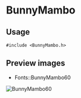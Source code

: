 BunnyMambo
==========

Usage
------

    #include <BunnyMambo.h>

Preview images
--------------
* Fonts::BunnyMambo60 

![BunnyMambo60](https://raw.githubusercontent.com/DisplayCore/BunnyMambo/master/Preview/BunnyMambo60.png)

